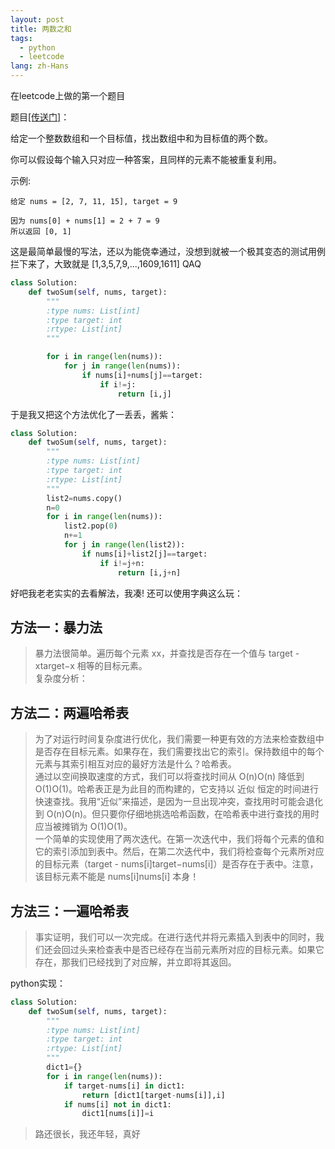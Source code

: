 ```yaml
---
layout: post
title: 两数之和
tags:
  - python
  - leetcode
lang: zh-Hans
---
```


在leetcode上做的第一个题目

<!--more-->
题目[[传送门]](https://leetcode-cn.com/problems/two-sum/description/)：

给定一个整数数组和一个目标值，找出数组中和为目标值的两个数。

你可以假设每个输入只对应一种答案，且同样的元素不能被重复利用。

示例:  
```
给定 nums = [2, 7, 11, 15], target = 9

因为 nums[0] + nums[1] = 2 + 7 = 9
所以返回 [0, 1]
```

这是最简单最慢的写法，还以为能侥幸通过，没想到就被一个极其变态的测试用例拦下来了，大致就是 [1,3,5,7,9,...,1609,1611] QAQ

```python
class Solution:
    def twoSum(self, nums, target):
        """
        :type nums: List[int]
        :type target: int
        :rtype: List[int]
        """

        for i in range(len(nums)):
            for j in range(len(nums)):
                if nums[i]+nums[j]==target:
                    if i!=j:
                        return [i,j]
```

于是我又把这个方法优化了一丢丢，酱紫：

```python
class Solution:
    def twoSum(self, nums, target):
        """
        :type nums: List[int]
        :type target: int
        :rtype: List[int]
        """
        list2=nums.copy()
        n=0
        for i in range(len(nums)):
            list2.pop(0)
            n+=1
            for j in range(len(list2)):
                if nums[i]+list2[j]==target:
                    if i!=j+n:
                        return [i,j+n]
```

好吧我老老实实的去看解法，我凑! 还可以使用字典这么玩：

## 方法一：暴力法

> 暴力法很简单。遍历每个元素 xx，并查找是否存在一个值与 target - xtarget−x 相等的目标元素。  
复杂度分析：

## 方法二：两遍哈希表
> 为了对运行时间复杂度进行优化，我们需要一种更有效的方法来检查数组中是否存在目标元素。如果存在，我们需要找出它的索引。保持数组中的每个元素与其索引相互对应的最好方法是什么？哈希表。  
通过以空间换取速度的方式，我们可以将查找时间从 O(n)O(n) 降低到 O(1)O(1)。哈希表正是为此目的而构建的，它支持以 近似 恒定的时间进行快速查找。我用“近似”来描述，是因为一旦出现冲突，查找用时可能会退化到 O(n)O(n)。但只要你仔细地挑选哈希函数，在哈希表中进行查找的用时应当被摊销为 O(1)O(1)。  
一个简单的实现使用了两次迭代。在第一次迭代中，我们将每个元素的值和它的索引添加到表中。然后，在第二次迭代中，我们将检查每个元素所对应的目标元素（target - nums[i]target−nums[i]）是否存在于表中。注意，该目标元素不能是 nums[i]nums[i] 本身！ 

## 方法三：一遍哈希表  
> 事实证明，我们可以一次完成。在进行迭代并将元素插入到表中的同时，我们还会回过头来检查表中是否已经存在当前元素所对应的目标元素。如果它存在，那我们已经找到了对应解，并立即将其返回。

python实现：  
```python
class Solution:
    def twoSum(self, nums, target):
        """
        :type nums: List[int]
        :type target: int
        :rtype: List[int]
        """
        dict1={}
        for i in range(len(nums)):
            if target-nums[i] in dict1:
                return [dict1[target-nums[i]],i]
            if nums[i] not in dict1:
                dict1[nums[i]]=i
```

> 路还很长，我还年轻，真好